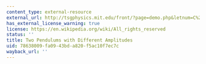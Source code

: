 ```yaml
---
content_type: external-resource
external_url: http://tsgphysics.mit.edu/front/?page=demo.php&letnum=C%2010&show=0
has_external_license_warning: true
license: https://en.wikipedia.org/wiki/All_rights_reserved
status: ''
title: Two Pendulums with Different Amplitudes
uid: 78638009-fa09-43bd-a820-f5ac10f7ec7c
wayback_url: ''
---
```

